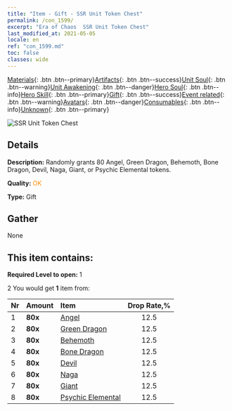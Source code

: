 ```yaml
---
title: "Item - Gift - SSR Unit Token Chest"
permalink: /con_1599/
excerpt: "Era of Chaos  SSR Unit Token Chest"
last_modified_at: 2021-05-05
locale: en
ref: "con_1599.md"
toc: false
classes: wide
---
```

 [Materials](/Items/){: .btn .btn--primary}[Artifacts](/Items/Artifacts/){: .btn .btn--success}[Unit Soul](/Items/UnitSoul/){: .btn .btn--warning}[Unit Awakening](/Items/UnitAwakening/){: .btn .btn--danger}[Hero Soul](/Items/HeroSoul/){: .btn .btn--info}[Hero Skill](/Items/HeroSkill/){: .btn .btn--primary}[Gift](/Items/Gift/){: .btn .btn--success}[Event related](/Items/Events/){: .btn .btn--warning}[Avatars](/Items/Avatars/){: .btn .btn--danger}[Consumables](/Items/Consumables/){: .btn .btn--info}[Unknown](/Items/Unknown/){: .btn .btn--primary}

 ![SSR Unit Token Chest](/images/t/i_907211.png)

## Details
 **Description:** Randomly grants 80 Angel, Green Dragon, Behemoth, Bone Dragon, Devil, Naga, Giant, or Psychic Elemental tokens.

 **Quality:** <span style="color: #FF8C00">OK</span>

 **Type:** Gift

## Gather

  None

## This item contains:

 **Required Level to open:** 1

 2 You would get **1** item  from:

  | Nr | Amount |     Item    | Drop Rate,% |
  |:---|:-------|:------------|:---------:|
  | 1 |  **80x** | [Angel](/Items/unt_196/) | 12.5 | 
  | 2 |  **80x** | [Green Dragon](/Items/unt_205/) | 12.5 | 
  | 3 |  **80x** | [Behemoth](/Items/unt_223/) | 12.5 | 
  | 4 |  **80x** | [Bone Dragon](/Items/unt_214/) | 12.5 | 
  | 5 |  **80x** | [Devil](/Items/unt_232/) | 12.5 | 
  | 6 |  **80x** | [Naga](/Items/unt_240/) | 12.5 | 
  | 7 |  **80x** | [Giant ](/Items/unt_241/) | 12.5 | 
  | 8 |  **80x** | [Psychic Elemental](/Items/unt_267/) | 12.5 | 
